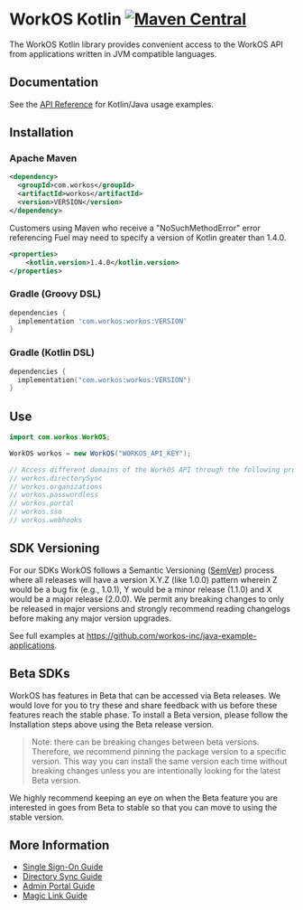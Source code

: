 # WorkOS Kotlin [![Maven Central](https://img.shields.io/maven-central/v/com.workos/workos.svg?label=Maven%20Central)](https://search.maven.org/search?q=g:%22com.workos%22%20AND%20a:%22workos%22)

The WorkOS Kotlin library provides convenient access to the WorkOS API from applications written in JVM compatible languages.

## Documentation

See the [API Reference](https://workos.com/docs/reference/client-libraries) for Kotlin/Java usage examples.

## Installation

### Apache Maven

```xml
<dependency>
  <groupId>com.workos</groupId>
  <artifactId>workos</artifactId>
  <version>VERSION</version>
</dependency>
```
Customers using Maven who receive a "NoSuchMethodError" error referencing Fuel may need to specify a version of Kotlin greater than 1.4.0. 
```xml
<properties>
    <kotlin.version>1.4.0</kotlin.version>
</properties>
```

### Gradle (Groovy DSL)

```groovy
dependencies {
  implementation 'com.workos:workos:VERSION'
}
```

### Gradle (Kotlin DSL)

```kotlin
dependencies {
  implementation("com.workos:workos:VERSION")
}
```

## Use

```java
import com.workos.WorkOS;

WorkOS workos = new WorkOS("WORKOS_API_KEY");

// Access different domains of the WorkOS API through the following properties
// workos.directorySync
// workos.organizations
// workos.passwordless
// workos.portal
// workos.sso
// workos.webhooks
```

## SDK Versioning

For our SDKs WorkOS follows a Semantic Versioning ([SemVer](https://semver.org/)) process where all releases will have a version X.Y.Z (like 1.0.0) pattern wherein Z would be a bug fix (e.g., 1.0.1), Y would be a minor release (1.1.0) and X would be a major release (2.0.0). We permit any breaking changes to only be released in major versions and strongly recommend reading changelogs before making any major version upgrades.

See full examples at https://github.com/workos-inc/java-example-applications.

## Beta SDKs

WorkOS has features in Beta that can be accessed via Beta releases. We would love for you to try these
and share feedback with us before these features reach the stable phase. To install a Beta version, please follow the
Installation steps above using the Beta release version.

> Note: there can be breaking changes between beta versions. Therefore, we recommend pinning the package version to a
> specific version. This way you can install the same version each time without breaking changes unless you are
> intentionally looking for the latest Beta version.

We highly recommend keeping an eye on when the Beta feature you are interested in goes from Beta to stable so that you
can move to using the stable version.

## More Information

- [Single Sign-On Guide](https://workos.com/docs/sso/guide)
- [Directory Sync Guide](https://workos.com/docs/directory-sync/guide)
- [Admin Portal Guide](https://workos.com/docs/admin-portal/guide)
- [Magic Link Guide](https://workos.com/docs/magic-link/guide)
